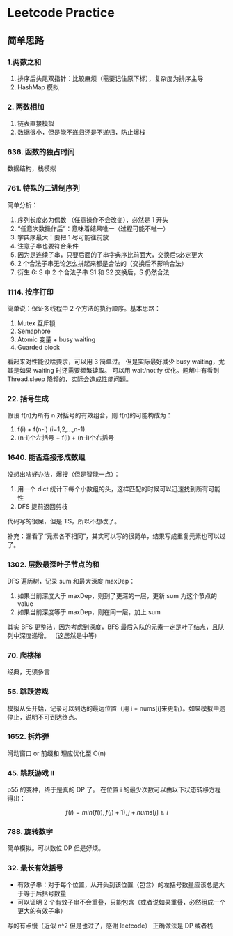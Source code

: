 # Leetcode Practice

## 简单思路

### 1.两数之和

1. 排序后头尾双指针：比较麻烦（需要记住原下标），复杂度为排序主导
2. HashMap 模拟

### 2. 两数相加

1. 链表直接模拟
2. 数据很小，但是能不递归还是不递归，防止爆栈

### 636. 函数的独占时间

数据结构，栈模拟

### 761. 特殊的二进制序列

简单分析：

1. 序列长度必为偶数 （任意操作不会改变），必然是 1 开头
2. “任意次数操作后”：意味着结果唯一（过程可能不唯一）
3. 字典序最大：要把 1 尽可能往前放
4. 注意子串也要符合条件
5. 因为是连续子串，只要后面的子串字典序比前面大，交换后`S`必定更大
6. 2 个合法子串无论怎么拼起来都是合法的（交换后不影响合法）
7. 衍生 6: S 中 2 个合法子串 S1 和 S2 交换后，S 仍然合法

### 1114. 按序打印

简单说：保证多线程中 2 个方法的执行顺序。基本思路：

1. Mutex 互斥锁
2. Semaphore
3. Atomic 变量 + busy waiting
4. Guarded block

看起来对性能没啥要求，可以用 3 简单过。
但是实际最好减少 busy waiting，尤其是如果 waiting 时还需要频繁读取。
可以用 wait/notify 优化。题解中有看到 Thread.sleep 降频的，实际会造成性能问题。

### 22. 括号生成

假设 f(n)为所有 n 对括号的有效组合，则 f(n)的可能构成为：

1. f(i) + f(n-i) (i=1,2,...,n-1)
2. (n-i)个左括号 + f(i) + (n-i)个右括号

### 1640. 能否连接形成数组

没想出啥好办法，爆搜（但是智能一点）：

1. 用一个 dict 统计下每个小数组的头，这样匹配的时候可以迅速找到所有可能性
2. DFS 提前返回剪枝

代码写的很屎，但是 TS，所以不想改了。

补充：漏看了“元素各不相同”，其实可以写的很简单，结果写成重复元素也可以过了。

### 1302. 层数最深叶子节点的和

DFS 遍历树，记录 sum 和最大深度 maxDep：

1. 如果当前深度大于 maxDep，则到了更深的一层，更新 sum 为这个节点的 value
2. 如果当前深度等于 maxDep，则在同一层，加上 sum

其实 BFS 更整洁，因为考虑到深度，BFS 最后入队的元素一定是叶子结点，且队列中深度递增。
（这居然是中等）

### 70. 爬楼梯

经典，无须多言

### 55. 跳跃游戏

模拟从头开始，记录可以到达的最远位置（用 i + nums[i]来更新）。如果模拟中途停止，说明不可到达终点。

### 1652. 拆炸弹

滑动窗口 or 前缀和
理应优化至 O(n)

### 45. 跳跃游戏 II

p55 的变种，终于是真的 DP 了。
在位置 i 的最少次数可以由以下状态转移方程得出：

$$
f(i) = min(f(i), f(j) + 1), j + nums[j] \geq i
$$

### 788. 旋转数字

简单模拟。可以数位 DP 但是好烦。

### 32. 最长有效括号

- 有效子串：对于每个位置，从开头到该位置（包含）的左括号数量应该总是大于等于后括号数量
- 可以证明 2 个有效子串不会重叠，只能包含（或者说如果重叠，必然组成一个更大的有效子串）

写的有点慢（近似 n^2 但是也过了，感谢 leetcode）
正确做法是 DP 或者栈
